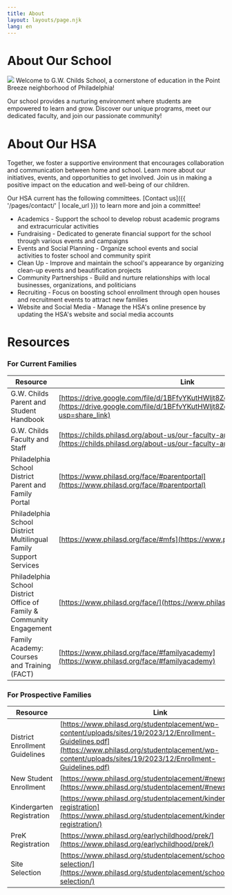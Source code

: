 ```yaml
---
title: About
layout: layouts/page.njk
lang: en
---
```


# About Our School

<span class="image right">![](/assets/images/116886410_100485151774298_1739392978463480774_n.jpg)</span>
Welcome to G.W. Childs School, a cornerstone of education in the Point Breeze neighborhood of Philadelphia!

Our school provides a nurturing environment where students are empowered to learn and grow. Discover our unique programs, meet our dedicated faculty, and join our  passionate community!

# About Our HSA

Together, we foster a supportive environment that encourages collaboration and communication between home and school. Learn more about our initiatives, events, and opportunities to get involved. Join us in making a positive impact on the education and well-being of our children.

Our HSA current has the following committees. [Contact us]({{ '/pages/contact/' | locale_url }}) to learn more and join a committee!
- Academics - Support the school to develop robust academic programs and extracurricular activities
- Fundraising - Dedicated to generate financial support for the school through various events and campaigns
- Events and Social Planning - Organize school events and social activities to foster school and community spirit
- Clean Up - Improve and maintain the school's appearance by organizing clean-up events and beautification projects
- Community Partnerships - Build and nurture relationships with local businesses, organizations, and politicians
- Recruiting - Focus on boosting school enrollment through open houses and recruitment events to attract new families
- Website and Social Media - Manage the HSA's online presence by updating the HSA's website and social media accounts

# Resources

### For Current Families

| Resource | Link |
| -------- | ---- |
| G.W. Childs Parent and Student Handbook | [https://drive.google.com/file/d/1BFfvYKutHWljt8ZoSxSvn3yS9qxEEb4d/](https://drive.google.com/file/d/1BFfvYKutHWljt8ZoSxSvn3yS9qxEEb4d/view?usp=share_link) |
| G.W. Childs Faculty and Staff | [https://childs.philasd.org/about-us/our-faculty-and-staff/](https://childs.philasd.org/about-us/our-faculty-and-staff/) |
| Philadelphia School District Parent and Family Portal | [https://www.philasd.org/face/#parentportal](https://www.philasd.org/face/#parentportal) |
| Philadelphia School District Multilingual Family Support Services | [https://www.philasd.org/face/#mfs](https://www.philasd.org/face/#mfs) |
| Philadelphia School District Office of Family & Community Engagement | [https://www.philasd.org/face/](https://www.philasd.org/face/) |
| Family Academy: Courses and Training (FACT) | [https://www.philasd.org/face/#familyacademy](https://www.philasd.org/face/#familyacademy) |

### For Prospective Families

| Resource | Link |
| -------- | ---- |
| District Enrollment Guidelines | [https://www.philasd.org/studentplacement/wp-content/uploads/sites/19/2023/12/Enrollment-Guidelines.pdf](https://www.philasd.org/studentplacement/wp-content/uploads/sites/19/2023/12/Enrollment-Guidelines.pdf) |
| New Student Enrollment | [https://www.philasd.org/studentplacement/#newstudentreg](https://www.philasd.org/studentplacement/#newstudentreg) |
| Kindergarten Registration | [https://www.philasd.org/studentplacement/kindergarten-registration](https://www.philasd.org/studentplacement/kindergarten-registration/) |
| PreK Registration | [https://www.philasd.org/earlychildhood/prek/](https://www.philasd.org/earlychildhood/prek/) |
| Site Selection | [https://www.philasd.org/studentplacement/school-selection/](https://www.philasd.org/studentplacement/school-selection/) |